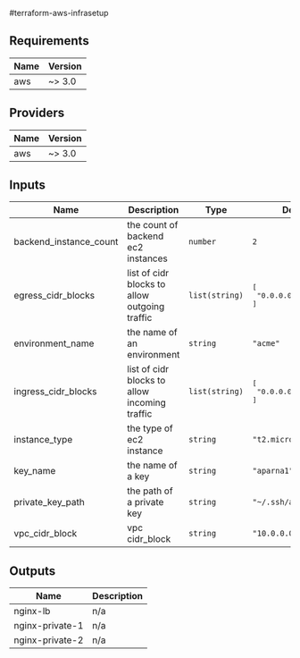 #terraform-aws-infrasetup
## Requirements

| Name | Version |
|------|---------|
| aws | ~> 3.0 |

## Providers

| Name | Version |
|------|---------|
| aws | ~> 3.0 |

## Inputs

| Name | Description | Type | Default | Required |
|------|-------------|------|---------|:--------:|
| backend\_instance\_count | the count of backend ec2 instances | `number` | `2` | no |
| egress\_cidr\_blocks | list of cidr blocks to allow outgoing traffic | `list(string)` | <pre>[<br>  "0.0.0.0/0"<br>]</pre> | no |
| environment\_name | the name of an environment | `string` | `"acme"` | no |
| ingress\_cidr\_blocks | list of cidr blocks to allow incoming traffic | `list(string)` | <pre>[<br>  "0.0.0.0/0"<br>]</pre> | no |
| instance\_type | the type of ec2 instance | `string` | `"t2.micro"` | no |
| key\_name | the name of a key | `string` | `"aparna1"` | no |
| private\_key\_path | the path of a private key | `string` | `"~/.ssh/aparna1.pem"` | no |
| vpc\_cidr\_block | vpc cidr\_block | `string` | `"10.0.0.0/16"` | no |

## Outputs

| Name | Description |
|------|-------------|
| nginx-lb | n/a |
| nginx-private-1 | n/a |
| nginx-private-2 | n/a |

